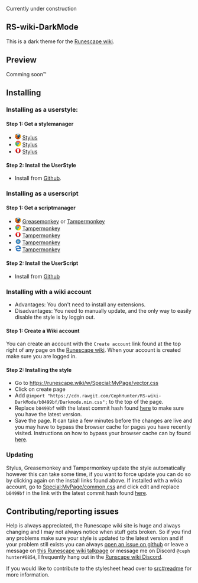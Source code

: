Currently under construction

## RS-wiki-DarkMode
This is a dark theme for the [Runescape wiki](https://runescape.wiki/).

## Preview
Comming soon™
<!-- ![preview](Images/Preview.png)
More images: https://imgur.com/a/Ka7sp -->

## Installing
### Installing as a userstyle:
#### Step 1: Get a stylemanager
* ![firefox](Images/firefox.png) [Stylus](https://addons.mozilla.org/en-US/firefox/addon/styl-us/)
* ![chrome](Images/chrome.png) [Stylus](https://chrome.google.com/webstore/detail/stylus/clngdbkpkpeebahjckkjfobafhncgmne)
* ![opera](Images/opera.png) [Stylus](https://addons.opera.com/en-gb/extensions/details/stylus/)

#### Step 2: Install the UserStyle
* Install from [Github](https://raw.githubusercontent.com/CephHunter/RS-wiki-DarkMode/master/Darkmode.user.css).
### Installing as a userscript
#### Step 1: Get a scriptmanager
* ![firefox](Images/firefox.png) [Greasemonkey](https://addons.mozilla.org/firefox/addon/greasemonkey/) or [Tampermonkey](https://addons.mozilla.org/en-US/firefox/addon/tampermonkey/)
* ![chrome](Images/chrome.png) [Tampermonkey](https://chrome.google.com/webstore/detail/tampermonkey/dhdgffkkebhmkfjojejmpbldmpobfkfo)
* ![opera](Images/opera.png) [Tampermonkey](https://tampermonkey.net/?ext=dhdg&browser=opera)
* ![safari](Images/safari.png) [Tampermonkey](https://tampermonkey.net/?ext=dhdg&browser=safari)
* ![edge](Images/msedge.png) [Tampermonkey](https://tampermonkey.net/?ext=dhdg&browser=edge)
#### Step 2: Install the UserScript
* Install from [Github](https://raw.githubusercontent.com/CephHunter/RS-wiki-DarkMode/master/Darkmode.user.js)

### Installing with a wiki account
* Advantages: You don't need to install any extensions.
* Disadvantages: You need to manually update, and the only way to easily disable the style is by loggin out.
#### Step 1: Create a Wiki account
You can create an account with the `Create account` link found at the top right of any page on the [Runescape wiki](https://runescape.wiki/). When your account is created make sure you are logged in.
#### Step 2: Installing the style
* Go to https://runescape.wiki/w/Special:MyPage/vector.css
* Click on create page
* Add `@import "https://cdn.rawgit.com/CephHunter/RS-wiki-DarkMode/b0499bf/Darkmode.min.css";` to the top of the page.
* Replace `b0499bf` with the latest commit hash found [here](https://github.com/CephHunter/RS-wiki-DarkMode/commits/master/Darkmode.min.css) to make sure you have the latest version.
* Save the page. It can take a few minutes before the changes are live and you may have to bypass the browser cache for pages you have recently visited. Instructions on how to bypass your browser cache can by found [here](https://en.wikipedia.org/wiki/Wikipedia:Bypass_your_cache#Bypassing_cache).

### Updating
Stylus, Greasemonkey and Tampermonkey update the style automatically however this can take some time, if you want to force update you can do so by clicking again on the install links found above.
If installed with a wikia account, go to [Special:MyPage/common.css](https://runescape.wikia.com/wiki/Special:MyPage/common.css) and click edit and replace `b0499bf` in the link with the latest commit hash found [here](https://github.com/CephHunter/RS-wiki-DarkMode/commits/master/Darkmode.min.css).

## Contributing/reporting issues
Help is always appreciated, the Runescape wiki site is huge and always changing and I may not always notice when stuff gets broken. So if you find any problems make sure your style is updated to the latest version and if your problem still exists you can always [open an issue on github](https://github.com/CephHunter/RS-wiki-DarkMode/issues) or leave a message on [this Runescape wiki talkpage](https://runescape.wiki/w/User_talk:CephHunter/Dark_mode_issues) or message me on Discord `@ceph hunter#6854`, I frequently hang out in the [Runscape wiki Discord](https://runescape.wiki/w/RuneScape:Off-site/Discord).

If you would like to contribute to the stylesheet head over to [src#readme](src#readme) for more information.
